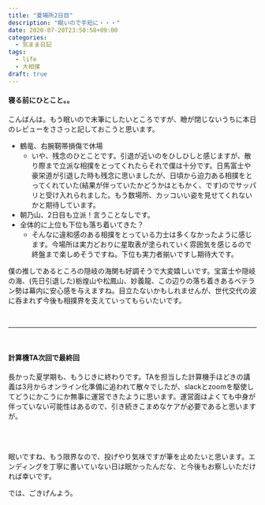 ```yaml
---
title: "夏場所2日目"
description: "眠いので手短に・・・"
date: 2020-07-20T23:50:58+09:00
categories:
  - 気まま日記
tags:
  - life
  - 大相撲
draft: true
---
```


#### 寝る前にひとこと。。

こんばんは。もう眠いので末筆にしたいところですが、瞼が閉じないうちに本日のレビューをささっと記しておこうと思います。
<!--more-->
- 鶴竜、右腕靭帯損傷で休場
  - いや、残念のひとことです。引退が近いのをひしひしと感じますが、散り際まで立派な相撲をとってくれたらそれで僕は十分です。日馬富士や豪栄道が引退した時も残念に思いましたが、日頃から迫力ある相撲をとってくれていた(結果が伴っていたかどうかはともかく、です)のでサッパリと受け入れられました。もう数場所、カッコいい姿を見せてくれないかと期待しています。
- 朝乃山、2日目も立派！言うことなしです。
- 全体的に上位も下位も落ち着いてきた？
  - そんなに違和感のある相撲をとっている力士は多くなかったように感じます。今場所は実力どおりに星取表が塗られていく雰囲気を感じるので終盤まで楽しめそうですね。下位も実力者揃いですし期待大です。

僕の推しであるところの隠岐の海関も好調そうで大変嬉しいです。宝富士や隠岐の海、(先日引退した)栃煌山や松鳳山、妙義龍、この辺りの落ち着きあるベテラン勢は幕内に安心感を与えますね。目立たないかもしれませんが、世代交代の波に呑まれず今後も相撲界を支えていってもらいたいです。

<br>

---

<br>

#### 計算機TA次回で最終回

長かった夏学期も、もうじきに終わりです。TAを担当した計算機手ほどきの講義は3月からオンライン化準備に追われて散々でしたが、slackとzoomを駆使してどうにかこうにか無事に運営できたように思います。運営面はよくても中身が伴っていない可能性はあるので、引き続きこまめなケアが必要であると思いますが。

<br><br>

眠いですね、もう限界なので、投げやり気味ですが筆を止めたいと思います。エンディングを丁寧に書いていない日は眠かったんだな、と今後もお察しいただければ幸いです。

では、ごきげんよう。
